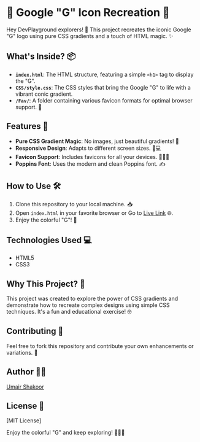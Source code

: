 # 🎨 Google "G" Icon Recreation 🚀

Hey DevPlayground explorers! 👋 This project recreates the iconic Google "G" logo using pure CSS gradients and a touch of HTML magic. ✨

## What's Inside? 📦

-   **`index.html`**: The HTML structure, featuring a simple `<h1>` tag to display the "G".
-   **`CSS/style.css`**: The CSS styles that bring the Google "G" to life with a vibrant conic gradient.
-   **`/Fav/`**: A folder containing various favicon formats for optimal browser support. 💯

## Features 🌈

-   **Pure CSS Gradient Magic**: No images, just beautiful gradients! 🤩
-   **Responsive Design**: Adapts to different screen sizes. 📱💻
-   **Favicon Support**: Includes favicons for all your devices. 🍎🤖🌐
-   **Poppins Font**: Uses the modern and clean Poppins font. ✍️

## How to Use 🛠️

1.  Clone this repository to your local machine. 📥
2.  Open `index.html` in your favorite browser or Go to [Live Link](https://us-google-icon.netlify.app/) 🌐.
3.  Enjoy the colorful "G"! 🎉

## Technologies Used 💻

-   HTML5
-   CSS3

## Why This Project? 🤔

This project was created to explore the power of CSS gradients and demonstrate how to recreate complex designs using simple CSS techniques. It's a fun and educational exercise! 🤓

## Contributing 🤝

Feel free to fork this repository and contribute your own enhancements or variations. 🚀

## Author 🧑‍💻

[Umair Shakoor](https://www.github.com/UmairShakoor/)

## License 📄

[MIT License]

Enjoy the colorful "G" and keep exploring! 🚀🎨✨
